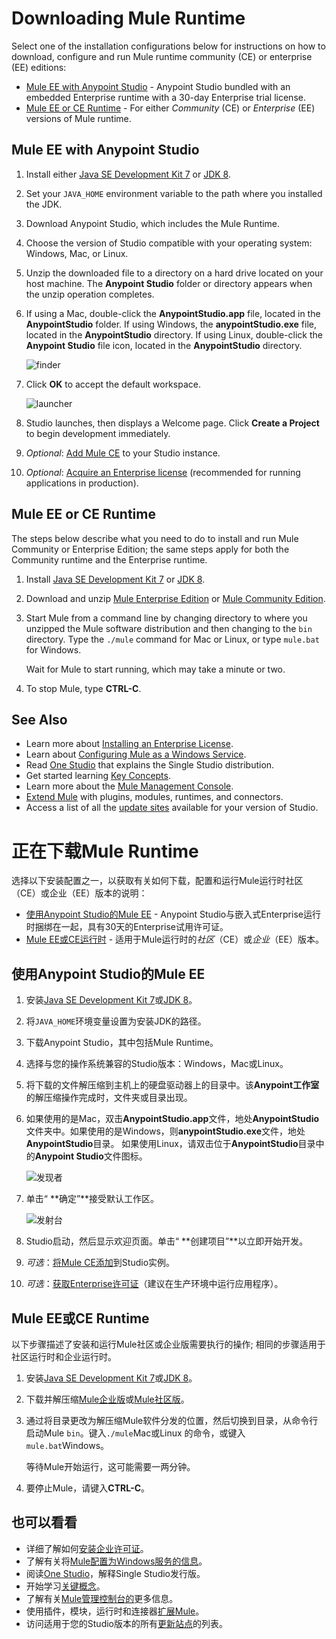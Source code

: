 # Downloading Mule Runtime

Select one of the installation configurations below for instructions on how to download, configure and run Mule runtime community (CE) or enterprise (EE) editions:

- [Mule EE with Anypoint Studio](https://docs.mulesoft.com/mule-runtime/3.9/downloading-and-starting-mule-esb#mule-and-studio) - Anypoint Studio bundled with an embedded Enterprise runtime with a 30-day Enterprise trial license.
- [Mule EE or CE Runtime](https://docs.mulesoft.com/mule-runtime/3.9/downloading-and-starting-mule-esb#mule-standalone) - For either *Community* (CE) or *Enterprise* (EE) versions of Mule runtime.

## Mule EE with Anypoint Studio

1. Install either [Java SE Development Kit 7](http://www.oracle.com/technetwork/java/javase/downloads/java-archive-downloads-javase7-521261.html) or [JDK 8](http://www.oracle.com/technetwork/java/javase/downloads/jdk8-downloads-2133151.html).

2. Set your `JAVA_HOME` environment variable to the path where you installed the JDK.

3. Download Anypoint Studio, which includes the Mule Runtime.

4. Choose the version of Studio compatible with your operating system: Windows, Mac, or Linux.

5. Unzip the downloaded file to a directory on a hard drive located on your host machine. The **Anypoint Studio** folder or directory appears when the unzip operation completes.

6. If using a Mac, double-click the **AnypointStudio.app** file, located in the **AnypointStudio** folder. If using Windows, the **anypointStudio.exe** file, located in the **AnypointStudio** directory.
   If using Linux, double-click the **Anypoint Studio** file icon, located in the **AnypointStudio** directory.

   ![finder](https://docs.mulesoft.com/mule-runtime/3.9/_images/finder.png)

7. Click **OK** to accept the default workspace.

   ![launcher](https://docs.mulesoft.com/mule-runtime/3.9/_images/launcher.png)

8. Studio launches, then displays a Welcome page. Click **Create a Project** to begin development immediately.

9. *Optional*: [Add Mule CE](https://docs.mulesoft.com/studio/6/adding-community-runtime) to your Studio instance.

10. *Optional*: [Acquire an Enterprise license](https://docs.mulesoft.com/mule-runtime/3.9/installing-an-enterprise-license) (recommended for running applications in production).

## Mule EE or CE Runtime

The steps below describe what you need to do to install and run Mule Community or Enterprise Edition; the same steps apply for both the Community runtime and the Enterprise runtime.

1. Install [Java SE Development Kit 7](http://www.oracle.com/technetwork/java/javase/downloads/java-archive-downloads-javase7-521261.html) or [JDK 8](http://www.oracle.com/technetwork/java/javase/downloads/jdk8-downloads-2133151.html).

2. Download and unzip [Mule Enterprise Edition](https://www.mulesoft.com/platform/soa/mule-esb-enterprise) or [Mule Community Edition](https://developer.mulesoft.com/download-mule-esb-runtime).

3. Start Mule from a command line by changing directory to where you unzipped the Mule software distribution and then changing to the `bin` directory. Type the `./mule` command for Mac or Linux, or type `mule.bat` for Windows.

   Wait for Mule to start running, which may take a minute or two.

4. To stop Mule, type **CTRL-C**.

## See Also

- Learn more about [Installing an Enterprise License](https://docs.mulesoft.com/mule-runtime/3.9/installing-an-enterprise-license).
- Learn about [Configuring Mule as a Windows Service](https://docs.mulesoft.com/mule-runtime/3.9/configuring-mule-as-a-windows-service).
- Read [One Studio](http://blogs.mulesoft.com/?s=one+studio) that explains the Single Studio distribution.
- Get started learning [Key Concepts](https://docs.mulesoft.com/mule-runtime/3.9/mule-concepts).
- Learn more about the [Mule Management Console](https://docs.mulesoft.com/mule-management-console/3.8/).
- [Extend Mule](https://docs.mulesoft.com/studio/6/installing-extensions) with plugins, modules, runtimes, and connectors.
- Access a list of all the [update sites](https://docs.mulesoft.com/studio/6/studio-update-sites) available for your version of Studio.





# 正在下载Mule Runtime

选择以下安装配置之一，以获取有关如何下载，配置和运行Mule运行时社区（CE）或企业（EE）版本的说明：

- [使用Anypoint Studio的Mule EE](https://docs.mulesoft.com/mule-runtime/3.9/downloading-and-starting-mule-esb#mule-and-studio) - Anypoint Studio与嵌入式Enterprise运行时捆绑在一起，具有30天的Enterprise试用许可证。
- [Mule EE或CE运行时](https://docs.mulesoft.com/mule-runtime/3.9/downloading-and-starting-mule-esb#mule-standalone) - 适用于Mule运行时的*社区*（CE）或*企业*（EE）版本。

## 使用Anypoint Studio的Mule EE

1. 安装[Java SE Development Kit 7](http://www.oracle.com/technetwork/java/javase/downloads/java-archive-downloads-javase7-521261.html)或[JDK 8](http://www.oracle.com/technetwork/java/javase/downloads/jdk8-downloads-2133151.html)。

2. 将`JAVA_HOME`环境变量设置为安装JDK的路径。

3. 下载Anypoint Studio，其中包括Mule Runtime。

4. 选择与您的操作系统兼容的Studio版本：Windows，Mac或Linux。

5. 将下载的文件解压缩到主机上的硬盘驱动器上的目录中。该**Anypoint工作室**的解压缩操作完成时，文件夹或目录出现。

6. 如果使用的是Mac，双击**AnypointStudio.app**文件，地处**AnypointStudio**文件夹中。如果使用的是Windows，则**anypointStudio.exe**文件，地处**AnypointStudio**目录。
   如果使用Linux，请双击位于**AnypointStudio**目录中的**Anypoint Studio**文件图标。

   ![发现者](https://docs.mulesoft.com/mule-runtime/3.9/_images/finder.png)

7. 单击“ **确定”**接受默认工作区。

   ![发射台](https://docs.mulesoft.com/mule-runtime/3.9/_images/launcher.png)

8. Studio启动，然后显示欢迎页面。单击“ **创建项目”**以立即开始开发。

9. *可选*：[将Mule CE添加](https://docs.mulesoft.com/studio/6/adding-community-runtime)到Studio实例。

10. *可选*：[获取Enterprise许可证](https://docs.mulesoft.com/mule-runtime/3.9/installing-an-enterprise-license)（建议在生产环境中运行应用程序）。

## Mule EE或CE Runtime

以下步骤描述了安装和运行Mule社区或企业版需要执行的操作; 相同的步骤适用于社区运行时和企业运行时。

1. 安装[Java SE Development Kit 7](http://www.oracle.com/technetwork/java/javase/downloads/java-archive-downloads-javase7-521261.html)或[JDK 8](http://www.oracle.com/technetwork/java/javase/downloads/jdk8-downloads-2133151.html)。

2. 下载并解压缩[Mule企业版](https://www.mulesoft.com/platform/soa/mule-esb-enterprise)或[Mule社区版](https://developer.mulesoft.com/download-mule-esb-runtime)。

3. 通过将目录更改为解压缩Mule软件分发的位置，然后切换到目录，从命令行启动Mule `bin`。键入`./mule`Mac或Linux 的命令，或键入`mule.bat`Windows。

   等待Mule开始运行，这可能需要一两分钟。

4. 要停止Mule，请键入**CTRL-C**。

## 也可以看看

- 详细了解如何[安装企业许可证](https://docs.mulesoft.com/mule-runtime/3.9/installing-an-enterprise-license)。
- 了解有关将[Mule配置为Windows服务的信息](https://docs.mulesoft.com/mule-runtime/3.9/configuring-mule-as-a-windows-service)。
- 阅读[One Studio](http://blogs.mulesoft.com/?s=one+studio)，解释Single Studio发行版。
- 开始学习[关键概念](https://docs.mulesoft.com/mule-runtime/3.9/mule-concepts)。
- 了解有关[Mule管理控制台的](https://docs.mulesoft.com/mule-management-console/3.8/)更多信息。
- 使用插件，模块，运行时和连接器[扩展Mule](https://docs.mulesoft.com/studio/6/installing-extensions)。
- 访问适用于您的Studio版本的所有[更新站点](https://docs.mulesoft.com/studio/6/studio-update-sites)的列表。